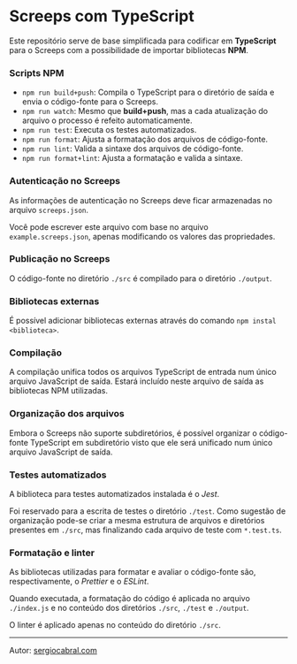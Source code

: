 # Screeps com TypeScript

Este repositório serve de base simplificada para
codificar em **TypeScript** para o Screeps com a
possibilidade de importar bibliotecas **NPM**.

### Scripts NPM

- `npm run build+push`: Compila o TypeScript para o diretório de saída e envia o código-fonte para o Screeps.
- `npm run watch`: Mesmo que **build+push**, mas a cada atualização do arquivo o processo é refeito automaticamente.
- `npm run test`: Executa os testes automatizados.
- `npm run format`: Ajusta a formatação dos arquivos de código-fonte.
- `npm run lint`: Valida a sintaxe dos arquivos de código-fonte.
- `npm run format+lint`: Ajusta a formatação e valida a sintaxe.

### Autenticação no Screeps

As informações de autenticação no Screeps deve ficar
armazenadas no arquivo `screeps.json`.

Você pode escrever este arquivo com base no arquivo
`example.screeps.json`, apenas modificando os valores
das propriedades.

### Publicação no Screeps

O código-fonte no diretório `./src` é compilado
para o diretório `./output`.

### Bibliotecas externas

É possível adicionar bibliotecas externas
através do comando `npm instal <biblioteca>`.

### Compilação

A compilação unifica todos os arquivos TypeScript
de entrada num único arquivo JavaScript de saída.
Estará incluído neste arquivo de saída as bibliotecas
NPM utilizadas. 

### Organização dos arquivos

Embora o Screeps não suporte subdiretórios, é
possível organizar o código-fonte TypeScript em
subdiretório visto que ele será unificado num
único arquivo JavaScript de saída.

### Testes automatizados

A biblioteca para testes automatizados instalada
é o _Jest_. 

Foi reservado para a escrita de testes o diretório
`./test`. Como sugestão de organização pode-se criar
a mesma estrutura de arquivos e diretórios presentes
em `./src`, mas finalizando cada arquivo de teste com
`*.test.ts`.

### Formatação e linter

As bibliotecas utilizadas para formatar e avaliar o
código-fonte são, respectivamente, o _Prettier_ e o
_ESLint_.

Quando executada, a formatação do código é aplicada
no arquivo `./index.js` e no conteúdo dos diretórios
`./src`, `./test` e `./output`.

O linter é aplicado apenas no conteúdo do diretório
`./src`.

---
Autor: [sergiocabral.com](https://sergiocabral.com)
